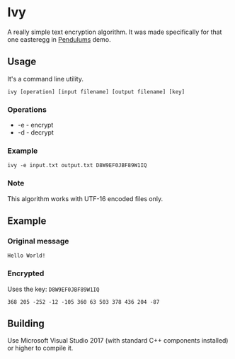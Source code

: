 # Ivy
 A really simple text encryption algorithm. It was made specifically for that one easteregg in 
 [Pendulums](https://github.com/FedNazar/Pendulums) demo.
 
## Usage
 It's a command line utility.
 
 `ivy [operation] [input filename] [output filename] [key]`
 
 ### Operations
 - -e - encrypt
 - -d - decrypt
 
 ### Example
 `ivy -e input.txt output.txt D8W9EF0JBF89W1IQ`
 
 ### Note
 This algorithm works with UTF-16 encoded files only.
 
## Example

### Original message
`Hello World!`

### Encrypted
Uses the key: `D8W9EF0JBF89W1IQ`

`368 205 -252 -12 -105 360 63 503 378 436 204 -87 `
 
## Building
 Use Microsoft Visual Studio 2017 (with standard C++ components installed) or higher to compile it.
